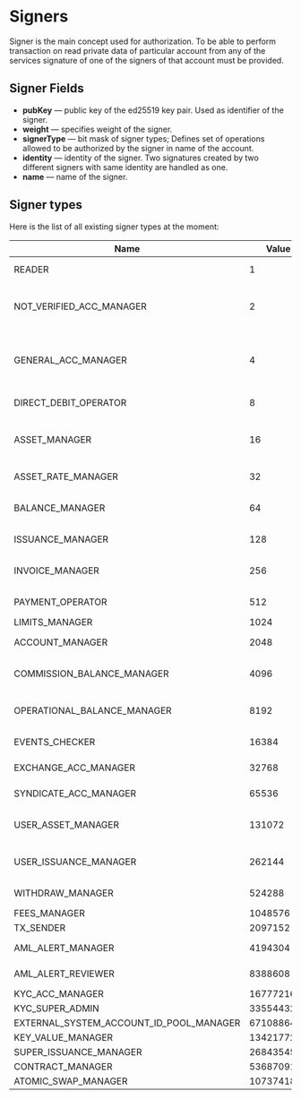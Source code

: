 # Signers

Signer is the main concept used for authorization. To be able to perform transaction on read private data of particular account from any of the services signature of one of the signers of that account must be provided.

## Signer Fields

* **pubKey** &mdash; public key of the ed25519 key pair. Used as identifier of the signer.
* **weight** &mdash; specifies weight of the signer.
* **signerType**  &mdash; bit mask of signer types; Defines set of operations allowed to be authorized by the signer in name of the account.
* **identity** &mdash; identity of the signer. Two signatures created by two different signers with same identity are handled as one.
* **name** &mdash; name of the signer.

## Signer types

Here is the list of all existing signer types at the moment:

| Name                                    | Value      | Rights     |
|-----------------------------------------|------------|------------|
| READER                                  | 1          | Read data from API and Horizon
| NOT_VERIFIED_ACC_MANAGER                | 2          | Manage `not verified` [accounts][1] and block/unblock `general` accounts
| GENERAL_ACC_MANAGER                     | 4          | Create account, block/unblock `general` accounts, change limits on `general` account
| DIRECT_DEBIT_OPERATOR                   | 8          | Perform direct debit operation
| ASSET_MANAGER                           | 16         | Create [assets][2], create [asset pairs][3] and update policies, set [fees][4]
| ASSET_RATE_MANAGER                      | 32         | Set physical asset price
| BALANCE_MANAGER                         | 64         | Create [balances][5], spend assets from balances
| ISSUANCE_MANAGER                        | 128        | Make preissuance request
| INVOICE_MANAGER                         | 256        | Create payment requests to other accounts
| PAYMENT_OPERATOR                        | 512        | Review payment requests
| LIMITS_MANAGER                          | 1024       | Change limits
| ACCOUNT_MANAGER                         | 2048       | Add/delete signers and trust
| COMMISSION_BALANCE_MANAGER              | 4096       | Spend from commission balances
| OPERATIONAL_BALANCE_MANAGER             | 8192       | Spend from operational balances
| EVENTS_CHECKER                          | 16384      | Check and trigger events
| EXCHANGE_ACC_MANAGER                    | 32768      | Manage exchange account
| SYNDICATE_ACC_MANAGER                   | 65536      | Manage syndicate account
| USER_ASSET_MANAGER                      | 131072     | Review sale, asset creation/update requests
| USER_ISSUANCE_MANAGER                   | 262144     | Review pre-issuance/issuance requests
| WITHDRAW_MANAGER                        | 524288     | Review withdraw requests
| FEES_MANAGER                            | 1048576    | Set fee
| TX_SENDER                               | 2097152    | Send tx
| AML_ALERT_MANAGER                       | 4194304    | Manage AML alert request
| AML_ALERT_REVIEWER                      | 8388608    | Review aml alert requests
| KYC_ACC_MANAGER                         | 16777216   | Manage kyc
| KYC_SUPER_ADMIN                         | 33554432   |
| EXTERNAL_SYSTEM_ACCOUNT_ID_POOL_MANAGER | 67108864   |
| KEY_VALUE_MANAGER                       | 134217728  | Manage keyValue
| SUPER_ISSUANCE_MANAGER                  | 268435456  |
| CONTRACT_MANAGER                        | 536870912  | 
| ATOMIC_SWAP_MANAGER                     | 1073741824 |  

[1]: /tech/key_entities/accounts.md
[2]: /tech/key_entities/asset.md
[3]: /tech/guides/trading.md#asset-pairs
[4]: /tech/operations/set_fees.md
[5]: /tech/operations/manage_balance.md
